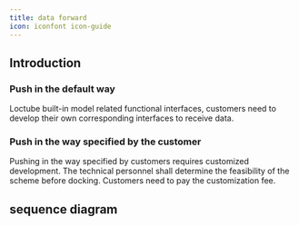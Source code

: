 ```yaml
---
title: data forward
icon: iconfont icon-guide
---
```


## Introduction

### Push in the default way

Loctube built-in model related functional interfaces, customers need to develop their own corresponding interfaces to receive data.

### Push in the way specified by the customer

Pushing in the way specified by customers requires customized development. The technical personnel shall determine the feasibility of the scheme before docking. Customers need to pay the customization fee.

## sequence diagram

<!-- @import "../../sequenceDiagram/forward.md" -->
<!-- @include: ../../sequenceDiagram/forward.md -->

